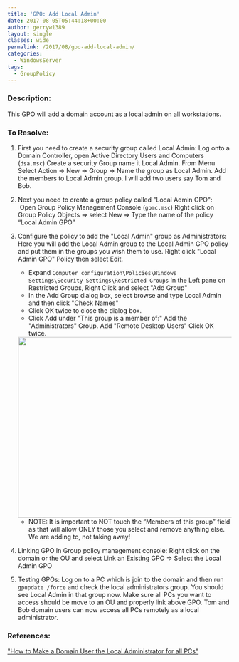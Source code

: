 ```yaml
---
title: 'GPO: Add Local Admin'
date: 2017-08-05T05:44:18+00:00
author: gerryw1389
layout: single
classes: wide
permalink: /2017/08/gpo-add-local-admin/
categories:
  - WindowsServer
tags:
  - GroupPolicy
---
```

<!--more-->

### Description:

This GPO will add a domain account as a local admin on all workstations.

### To Resolve:

1. First you need to create a security group called Local Admin: Log onto a Domain Controller, open Active Directory Users and Computers (`dsa.msc`) Create a security Group name it Local Admin. From Menu Select Action => New => Group => Name the group as Local Admin. Add the members to Local Admin group. I will add two users say Tom and Bob.

2. Next you need to create a group policy called "Local Admin GPO":  Open Group Policy Management Console (`gpmc.msc`) Right click on Group Policy Objects => select New => Type the name of the policy &#8220;Local Admin GPO&#8221;

3. Configure the policy to add the "Local Admin" group as Administrators: Here you will add the Local Admin group to the Local Admin GPO policy and put them in the groups you wish them to use. Right click "Local Admin GPO" Policy then select Edit.  
   - Expand `Computer configuration\Policies\Windows Settings\Security Settings\Restricted Groups` In the Left pane on Restricted Groups, Right Click and select "Add Group"  
   - In the Add Group dialog box, select browse and type Local Admin and then click "Check Names"  
   - Click OK twice to close the dialog box.  
   - Click Add under "This group is a member of:" Add the "Administrators" Group. Add "Remote Desktop Users" Click OK twice.

   <img class="alignnone size-full wp-image-4578" src="https://automationadmin.com/assets/images/uploads/2017/08/gpo-local-admin.png" alt="" width="550" height="406" srcset="https://automationadmin.com/assets/images/uploads/2017/08/gpo-local-admin.png 550w, https://automationadmin.com/assets/images/uploads/2017/08/gpo-local-admin-300x221.png 300w" sizes="(max-width: 550px) 100vw, 550px" /> 

   - NOTE: It is important to NOT touch the &#8220;Members of this group&#8221; field as that will allow ONLY those you select and remove anything else. We are adding to, not taking away!

4. Linking GPO In Group policy management console: Right click on the domain or the OU and select Link an Existing GPO => Select the Local Admin GPO

5. Testing GPOs: Log on to a PC which is join to the domain and then run `gpupdate /force` and check the local administrators group. You should see Local Admin in that group now. Make sure all PCs you want to access should be move to an OU and properly link above GPO. Tom and Bob domain users can now access all PCs remotely as a local administrator.

### References:

["How to Make a Domain User the Local Administrator for all PCs"](https://social.technet.microsoft.com/wiki/contents/articles/7833.how-to-make-a-domain-user-the-local-administrator-for-all-pcs.aspx)  
